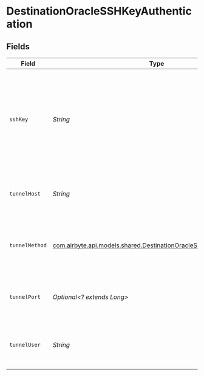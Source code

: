 # DestinationOracleSSHKeyAuthentication


## Fields

| Field                                                                                                                             | Type                                                                                                                              | Required                                                                                                                          | Description                                                                                                                       | Example                                                                                                                           |
| --------------------------------------------------------------------------------------------------------------------------------- | --------------------------------------------------------------------------------------------------------------------------------- | --------------------------------------------------------------------------------------------------------------------------------- | --------------------------------------------------------------------------------------------------------------------------------- | --------------------------------------------------------------------------------------------------------------------------------- |
| `sshKey`                                                                                                                          | *String*                                                                                                                          | :heavy_check_mark:                                                                                                                | OS-level user account ssh key credentials in RSA PEM format ( created with ssh-keygen -t rsa -m PEM -f myuser_rsa )               |                                                                                                                                   |
| `tunnelHost`                                                                                                                      | *String*                                                                                                                          | :heavy_check_mark:                                                                                                                | Hostname of the jump server host that allows inbound ssh tunnel.                                                                  |                                                                                                                                   |
| `tunnelMethod`                                                                                                                    | [com.airbyte.api.models.shared.DestinationOracleSchemasTunnelMethod](../../models/shared/DestinationOracleSchemasTunnelMethod.md) | :heavy_check_mark:                                                                                                                | Connect through a jump server tunnel host using username and ssh key                                                              |                                                                                                                                   |
| `tunnelPort`                                                                                                                      | *Optional<? extends Long>*                                                                                                        | :heavy_minus_sign:                                                                                                                | Port on the proxy/jump server that accepts inbound ssh connections.                                                               | 22                                                                                                                                |
| `tunnelUser`                                                                                                                      | *String*                                                                                                                          | :heavy_check_mark:                                                                                                                | OS-level username for logging into the jump server host.                                                                          |                                                                                                                                   |